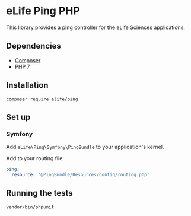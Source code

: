 eLife Ping PHP
==============

This library provides a ping controller for the eLife Sciences applications.

Dependencies
------------

* [Composer](https://getcomposer.org/)
* PHP 7

Installation
-------------

`composer require elife/ping`

Set up
------

### Symfony

Add `eLife\Ping\Symfony\PingBundle` to your application's kernel.

Add to your routing file:

```yaml
ping:
  resource: '@PingBundle/Resources/config/routing.php'
```

Running the tests
-----------------

`vendor/bin/phpunit`
